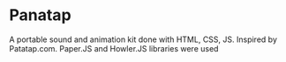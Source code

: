 # Panatap

A portable sound and animation kit done with HTML, CSS, JS. Inspired by Patatap.com.
Paper.JS and Howler.JS libraries were used

